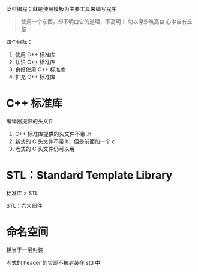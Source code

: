 泛型编程：就是使用模板为主要工具来编写程序

> 使用一个东西，却不明白它的道理，不高明！
> 勿以浮沙筑高台
> 心中自有丘壑

四个目标：
1. 使用 C++ 标准库
2. 认识 C++ 标准库
3. 良好使用 C++ 标准库
4. 扩充 C++ 标准库

# C++ 标准库

编译器提供的头文件
1. C++ 标准库提供的头文件不带 .h
2. 新式的 C 头文件不带 h，但是前面加一个 c
3. 老式的 C 头文件仍可以用

# STL：Standard Template Library

标准库 > STL

STL：六大部件

# 命名空间

相当于一层封装

老式的 header 的实现不被封装在 std 中
